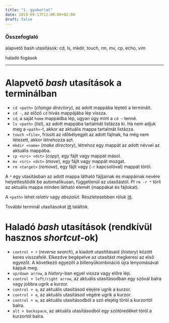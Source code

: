 ```yaml
---
title: "1. gyakorlat"
date: 2019-09-13T12:00:00+02:00
draft: false
---
```


### Összefoglaló
alapvető bash utasítások: cd, ls, mkdir, touch, rm, mv, cp, echo, vim

haladó fogások

---

# Alapvető *bash* utasítások a terminálban
 * `cd <path>` (*change directory*), az adott mappába lépteti a terminált.
 * `cd -`, az előző `cd` hívás mappájába lép vissza.
 * `cd`, a saját `home` mappádba lép, ugyan úgy mint a `cd ~` tenné.
 * `ls <path>` (*list*), az adott mappába tartalmát listázza ki. Ha nem adjuk meg a `<path>`-t, akkor az aktuális mappa tartalmát listázza.
 * `touch <file>`, frissíti az időbélyegjét az adott fájlnak, ha még nem létezett, akkor létrehozza azt.
 * `mkdir <name>` (*make directory*), létrehoz egy mappát az adott névvel az aktuális mappába.
 * `cp <src> <dst>` (*copy*), egy fájlt vagy mappát másol.
 * `mv <src> <dst>` (*move*), egy fájlt vagy mappát mozgat.
 * `rm <target>` (*remove*), egy fájlt vagy (`-r` kapcsolóval) mappát töröl.

A `*` egy utasításban az adott mappa látható fájljainak és mappáinak nevére helyettesítődik be automatikusan, függetlenül az utasítástól. Pl `rm -r *` törli az aktuális mappa minden látható elemét (mappákat és fájlokat).

A `<path>` lehet *relatív* vagy *abszolút*. Részletesebben róluk [itt](https://en.wikipedia.org/wiki/Path_(computing)#Absolute_and_relative_paths).

További terminál utasításokat [itt](https://dev.to/awwsmm/101-bash-commands-and-tips-for-beginners-to-experts-30je) találtok.

# Haladó *bash* utasítások (rendkívül hasznos *shortcut*-ok)
 * `control + r` (*reverse search*), a kiadott utasítításaid (*history*) között keres visszafelé. Elkezdve begépelve az utasítást megkeresi az első egyezőt. A következő egyezőt a billenyűkombináció újra lenyomásával kapjuk meg.
 * `up/down arrow`, a *history*-ban egyel vissza vagy előre lép.
 * `control + left/right arrow`, az aktuális utasításodban egy szóval balra vagy jobbra ugrik a kurzor.
 * `control + a`, az aktuális utasításod elejére ugrik a kurzor.
 * `control + e`, az aktuális utasításod végére ugrik a kurzor.
 * `control + w`, az aktuális utasításodból a szó elejéig töröl a kurzortól balra.
 * `alt + backspace`, az aktuális utasításodból egy szótöredéket töröl a kurzortól balra.

